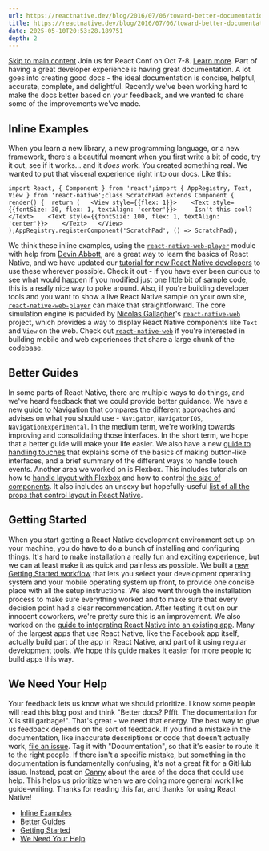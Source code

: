 ```yaml
---
url: https://reactnative.dev/blog/2016/07/06/toward-better-documentation
title: https://reactnative.dev/blog/2016/07/06/toward-better-documentation
date: 2025-05-10T20:53:28.189751
depth: 2
---
```


[Skip to main content](https://reactnative.dev/blog/2016/07/06/toward-better-documentation#__docusaurus_skipToContent_fallback)
Join us for React Conf on Oct 7-8. [Learn more](https://conf.react.dev).
Part of having a great developer experience is having great documentation. A lot goes into creating good docs - the ideal documentation is concise, helpful, accurate, complete, and delightful. Recently we've been working hard to make the docs better based on your feedback, and we wanted to share some of the improvements we've made.
## Inline Examples[​](https://reactnative.dev/blog/2016/07/06/toward-better-documentation#inline-examples "Direct link to Inline Examples")
When you learn a new library, a new programming language, or a new framework, there's a beautiful moment when you first write a bit of code, try it out, see if it works... and it _does_ work. You created something real. We wanted to put that visceral experience right into our docs. Like this:
```
import React, { Component } from 'react';import { AppRegistry, Text, View } from 'react-native';class ScratchPad extends Component { render() {  return (   <View style={{flex: 1}}>    <Text style={{fontSize: 30, flex: 1, textAlign: 'center'}}>     Isn't this cool?    </Text>    <Text style={{fontSize: 100, flex: 1, textAlign: 'center'}}>    </Text>   </View>  );AppRegistry.registerComponent('ScratchPad', () => ScratchPad);
```

We think these inline examples, using the [`react-native-web-player`](https://github.com/dabbott/react-native-web-player) module with help from [Devin Abbott](https://twitter.com/devinaabbott), are a great way to learn the basics of React Native, and we have updated our [tutorial for new React Native developers](https://reactnative.dev/docs/tutorial) to use these wherever possible. Check it out - if you have ever been curious to see what would happen if you modified just one little bit of sample code, this is a really nice way to poke around. Also, if you're building developer tools and you want to show a live React Native sample on your own site, [`react-native-web-player`](https://github.com/dabbott/react-native-web-player) can make that straightforward.
The core simulation engine is provided by [Nicolas Gallagher](https://twitter.com/necolas)'s [`react-native-web`](https://github.com/necolas/react-native-web) project, which provides a way to display React Native components like `Text` and `View` on the web. Check out [`react-native-web`](https://github.com/necolas/react-native-web) if you're interested in building mobile and web experiences that share a large chunk of the codebase.
## Better Guides[​](https://reactnative.dev/blog/2016/07/06/toward-better-documentation#better-guides "Direct link to Better Guides")
In some parts of React Native, there are multiple ways to do things, and we've heard feedback that we could provide better guidance.
We have a new [guide to Navigation](https://reactnative.dev/docs/navigation) that compares the different approaches and advises on what you should use - `Navigator`, `NavigatorIOS`, `NavigationExperimental`. In the medium term, we're working towards improving and consolidating those interfaces. In the short term, we hope that a better guide will make your life easier.
We also have a new [guide to handling touches](https://reactnative.dev/docs/handling-touches) that explains some of the basics of making button-like interfaces, and a brief summary of the different ways to handle touch events.
Another area we worked on is Flexbox. This includes tutorials on how to [handle layout with Flexbox](https://reactnative.dev/docs/flexbox) and how to control [the size of components](https://reactnative.dev/docs/height-and-width). It also includes an unsexy but hopefully-useful [list of all the props that control layout in React Native](https://reactnative.dev/docs/layout-props).
## Getting Started[​](https://reactnative.dev/blog/2016/07/06/toward-better-documentation#getting-started "Direct link to Getting Started")
When you start getting a React Native development environment set up on your machine, you do have to do a bunch of installing and configuring things. It's hard to make installation a really fun and exciting experience, but we can at least make it as quick and painless as possible.
We built a [new Getting Started workflow](https://reactnative.dev/docs/next/getting-started) that lets you select your development operating system and your mobile operating system up front, to provide one concise place with all the setup instructions. We also went through the installation process to make sure everything worked and to make sure that every decision point had a clear recommendation. After testing it out on our innocent coworkers, we're pretty sure this is an improvement.
We also worked on the [guide to integrating React Native into an existing app](https://reactnative.dev/docs/integration-with-existing-apps). Many of the largest apps that use React Native, like the Facebook app itself, actually build part of the app in React Native, and part of it using regular development tools. We hope this guide makes it easier for more people to build apps this way.
## We Need Your Help[​](https://reactnative.dev/blog/2016/07/06/toward-better-documentation#we-need-your-help "Direct link to We Need Your Help")
Your feedback lets us know what we should prioritize. I know some people will read this blog post and think "Better docs? Pffft. The documentation for X is still garbage!". That's great - we need that energy. The best way to give us feedback depends on the sort of feedback.
If you find a mistake in the documentation, like inaccurate descriptions or code that doesn't actually work, [file an issue](https://github.com/facebook/react-native/issues). Tag it with "Documentation", so that it's easier to route it to the right people.
If there isn't a specific mistake, but something in the documentation is fundamentally confusing, it's not a great fit for a GitHub issue. Instead, post on [Canny](https://react-native.canny.io/feature-requests) about the area of the docs that could use help. This helps us prioritize when we are doing more general work like guide-writing.
Thanks for reading this far, and thanks for using React Native!
  * [Inline Examples](https://reactnative.dev/blog/2016/07/06/toward-better-documentation#inline-examples)
  * [Better Guides](https://reactnative.dev/blog/2016/07/06/toward-better-documentation#better-guides)
  * [Getting Started](https://reactnative.dev/blog/2016/07/06/toward-better-documentation#getting-started)
  * [We Need Your Help](https://reactnative.dev/blog/2016/07/06/toward-better-documentation#we-need-your-help)



